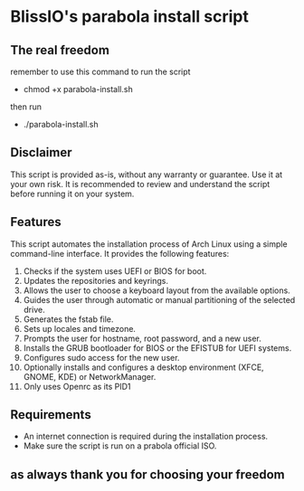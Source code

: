 # BlissIO's parabola install script

## The real freedom

remember to use this command to run the script

- chmod +x parabola-install.sh

then run

+ ./parabola-install.sh

## Disclaimer

This script is provided as-is, without any warranty or guarantee. Use it at your own risk. It is recommended to review and understand the script before running it on your system.

## Features
This script automates the installation process of Arch Linux using a simple command-line interface. It provides the following features:

1. Checks if the system uses UEFI or BIOS for boot.
2. Updates the repositories and keyrings.
3. Allows the user to choose a keyboard layout from the available options.
4. Guides the user through automatic or manual partitioning of the selected drive.
5. Generates the fstab file.
6. Sets up locales and timezone.
7. Prompts the user for hostname, root password, and a new user.
8. Installs the GRUB bootloader for BIOS or the EFISTUB for UEFI systems.
9. Configures sudo access for the new user.
10. Optionally installs and configures a desktop environment (XFCE, GNOME, KDE) or NetworkManager.
11. Only uses Openrc as its PID1

## Requirements

- An internet connection is required during the installation process.
- Make sure the script is run on a prabola official ISO.
## as always thank you for choosing your freedom
